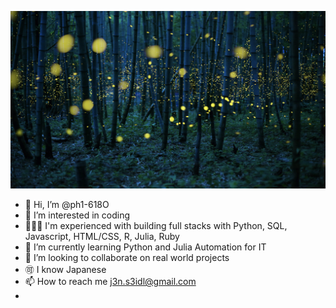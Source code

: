 ![Fireflies](https://github.com/ph1-618O/ph1-618O/blob/main/fireflies.png)
- 👋 Hi, I’m @ph1-618O
- 👀 I’m interested in coding
- 👩🏽‍💻 I'm experienced with building full stacks with Python, SQL, Javascript, HTML/CSS, R, Julia, Ruby
- 🌱 I’m currently learning Python and Julia Automation for IT
- 💞️ I’m looking to collaborate on real world projects
- 🉑 I know Japanese
- 📫 How to reach me j3n.s3idl@gmail.com
- <i class="ri-leaf-fill"></i>

<!---
ph1-618O/ph1-618O is a ✨ special ✨ repository because its `README.md` (this file) appears on your GitHub profile.
You can click the Preview link to take a look at your changes.
--->
